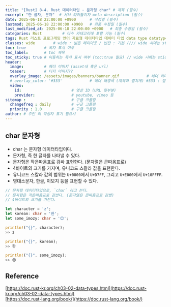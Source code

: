 ```yaml
---
title: "[Rust] 8-4. Rust 데이터타입 - 문자형 char" # 제목 (필수)
excerpt: "한 글자, 문자"  # 서브 타이틀이자 meta description (필수)
date: 2025-06-18 22:00:00 +0900      # 작성일 (필수)
lastmod: 2025-06-18 22:00:00 +0900   # 최종 수정일 (필수)
last_modified_at: 2025-06-18 22:00:00 +0900   # 최종 수정일 (필수)
categories: Rust         # 다수 카테고리에 포함 가능 (필수)
tags: Rust 러스트 프로그래밍 언어 자료형 데이터타입 데이터 타입 data type datatype 문자 char character                  # 태그 복수개 가능 (필수)
classes: wide        # wide : 넓은 레이아웃 / 빈칸 : 기본 //// wide 시에는 sticky toc 불가
toc: true        # 목차 표시 여부
toc_label:       # toc 제목
toc_sticky: true # 이동하는 목차 표시 여부 (toc:true 필요) // wide 시에는 sticky toc 불가
header: 
  image:         # 헤더 이미지 (asset내 혹은 url)
  teaser:        # 티저 이미지??
  overlay_image: /assets/images/banners/banner.gif            # 헤더 이미지 (제목과 겹치게)
  # overlay_color: '#333'            # 헤더 배경색 (제목과 겹치게) #333 : 짙은 회색 (필수)
  video:
    id:                      # 영상 ID (URL 뒷부분)
    provider:                # youtube, vimeo 등
sitemap :                    # 구글 크롤링
  changefreq : daily         # 구글 크롤링
  priority : 1.0             # 구글 크롤링
author: # 주인 외 작성자 표기 필요시
---
```

<!--postNo: 20250618_001-->

## char 문자형  

- char 는 문자형 데이터타입이다.  
- 문자형, 즉 한 글자를 나타낼 수 있다.  
- 문자형은 작은따옴표로 감싸 표현한다. (문자열은 큰따옴표로)  
- 4바이트의 크기를 가지며, 유니코드 스칼라 값을 표현한다.  
- 유니코드 스칼라 값의 범위는 `U+0000`에서 `U+D7FF`, 그리고 `U+E000`에서 `U+10FFFF`.  
- 영대소문자, 한글, 이모지 등을 표현할 수 있다.  

```rust
// 문자형 데이터타입으로, `char` 라고 쓴다.
// 문자형은 작은따옴표로 감싼다. (문자열은 큰따옴표로 감쌈)
// 4바이트의 크기를 가진다.

let character = 'z';
let korean: char = '한';
let some_imozy: char = '😊';

println!("{}", character);
>> z

println!("{}", korean);
>> 한

println!("{}", some_imozy);
>> 😊
```

## Reference  

[https://doc.rust-kr.org/ch03-02-data-types.html](https://doc.rust-kr.org/ch03-02-data-types.html)  
[https://doc.rust-lang.org/book/](https://doc.rust-lang.org/book/)  